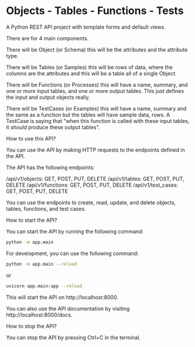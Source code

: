 
# Objects - Tables - Functions - Tests

A Python REST API project with template forms and default views.

There are for 4 main components.

There will be Object (or Schema) this will be the attributes and the attribute type.

There will be Tables (or Samples) this will be rows of data, where the columns are the attributes and this will be a table all of a single Object.

There will be Functions (or Processes) this will have a name, summary, and one or more input tables, and one or more output tables. This just defines the input and output objects really.

There will be TestCases (or Examples) this will have a name, summary and the same as a function but the tables will have sample data, rows. A TestCase is saying that "when this function is called with these input tables, it *should* produce these output tables".

How to use this API?

You can use the API by making HTTP requests to the endpoints defined in the API.

The API has the following endpoints:

/api/v1/objects: GET, POST, PUT, DELETE
/api/v1/tables: GET, POST, PUT, DELETE
/api/v1/functions: GET, POST, PUT, DELETE
/api/v1/test_cases: GET, POST, PUT, DELETE

You can use the endpoints to create, read, update, and delete objects, tables, functions, and test cases.

How to start the API?

You can start the API by running the following command:

```bash
python -m app.main
```

For development, you can use the following command:

```bash
python -m app.main --reload
```

or 

```bash
uvicorn app.main:app --reload
```

This will start the API on http://localhost:8000.

You can also use the API documentation by visiting http://localhost:8000/docs.

How to stop the API?

You can stop the API by pressing Ctrl+C in the terminal.
